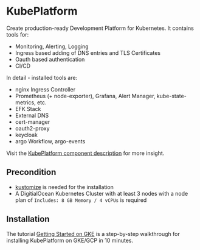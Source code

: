 # KubePlatform

Create production-ready Development Platform for Kubernetes. It contains tools for:

- Monitoring, Alerting, Logging
- Ingress based adding of DNS entries and TLS Certificates
- Oauth based authentication
- CI/CD

In detail - installed tools are:

- nginx Ingress Controller
- Prometheus (+ node-exporter), Grafana, Alert Manager, kube-state-metrics, etc.
- EFK Stack
- External DNS
- cert-manager
- oauth2-proxy
- keycloak
- argo Workflow, argo-events

Visit the [KubePlatform component description](https://kube-platform.github.io/docs/components/) for more insight.

## Precondition
- [kustomize](https://github.com/kubernetes-sigs/kustomize/releases) is needed for the installation
- A DigitialOcean Kubernetes Cluster with at least 3 nodes with a node plan of ```Includes: 8 GB Memory / 4 vCPUs``` is required

## Installation
The tutorial [Getting Started on GKE](https://kube-platform.github.io/docs/tutorial/) is a step-by-step walkthrough for installing KubePlatform on GKE/GCP in 10 minutes.
